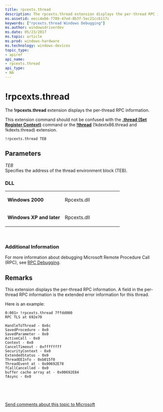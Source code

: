 ```yaml
---
title: rpcexts.thread
description: The rpcexts.thread extension displays the per-thread RPC information.This extension command should not be confused with the .thread command.
ms.assetid: eecc4eb6-7789-47ed-8b3f-5ec21cc6117c
keywords: ["rpcexts.thread Windows Debugging"]
ms.author: windowsdriverdev
ms.date: 05/23/2017
ms.topic: article
ms.prod: windows-hardware
ms.technology: windows-devices
topic_type:
- apiref
api_name:
- rpcexts.thread
api_type:
- NA
---
```


# !rpcexts.thread


The **!rpcexts.thread** extension displays the per-thread RPC information.

This extension command should not be confused with the [**.thread (Set Register Context)**](-thread--set-register-context-.md) command or the [**!thread**](-thread.md) (!kdextx86.thread and !kdexts.thread) extension.

```
!rpcexts.thread TEB
```

## <span id="ddk__rpcexts_thread_dbg"></span><span id="DDK__RPCEXTS_THREAD_DBG"></span>Parameters


<span id="_______TEB______"></span><span id="_______teb______"></span> *TEB*   
Specifies the address of the thread environment block (TEB).

### <span id="DLL"></span><span id="dll"></span>DLL

<table>
<colgroup>
<col width="50%" />
<col width="50%" />
</colgroup>
<tbody>
<tr class="odd">
<td align="left"><p><strong>Windows 2000</strong></p></td>
<td align="left"><p>Rpcexts.dll</p></td>
</tr>
<tr class="even">
<td align="left"><p><strong>Windows XP and later</strong></p></td>
<td align="left"><p>Rpcexts.dll</p></td>
</tr>
</tbody>
</table>

 

### <span id="Additional_Information"></span><span id="additional_information"></span><span id="ADDITIONAL_INFORMATION"></span>Additional Information

For more information about debugging Microsoft Remote Procedure Call (RPC), see [RPC Debugging](rpc-debugging.md).

Remarks
-------

This extension displays the per-thread RPC information. A field in the per-thread RPC information is the extended error information for this thread.

Here is an example:

```
0:001> !rpcexts.thread 7ffdd000
RPC TLS at 692e70

HandleToThread - 0x6c
SavedProcedure - 0x0
SavedParameter - 0x0
ActiveCall - 0x0
Context - 0x0
CancelTimeout - 0xffffffff
SecurityContext - 0x0
ExtendedStatus - 0x0
ThreadEEInfo - 0xb015f0
ThreadEvent at - 0x00692E78
fCallCancelled - 0x0
buffer cache array at - 0x00692E84
fAsync - 0x0
```

 

 

[Send comments about this topic to Microsoft](mailto:wsddocfb@microsoft.com?subject=Documentation%20feedback%20[debugger\debugger]:%20!rpcexts.thread%20%20RELEASE:%20%285/15/2017%29&body=%0A%0APRIVACY%20STATEMENT%0A%0AWe%20use%20your%20feedback%20to%20improve%20the%20documentation.%20We%20don't%20use%20your%20email%20address%20for%20any%20other%20purpose,%20and%20we'll%20remove%20your%20email%20address%20from%20our%20system%20after%20the%20issue%20that%20you're%20reporting%20is%20fixed.%20While%20we're%20working%20to%20fix%20this%20issue,%20we%20might%20send%20you%20an%20email%20message%20to%20ask%20for%20more%20info.%20Later,%20we%20might%20also%20send%20you%20an%20email%20message%20to%20let%20you%20know%20that%20we've%20addressed%20your%20feedback.%0A%0AFor%20more%20info%20about%20Microsoft's%20privacy%20policy,%20see%20http://privacy.microsoft.com/default.aspx. "Send comments about this topic to Microsoft")




